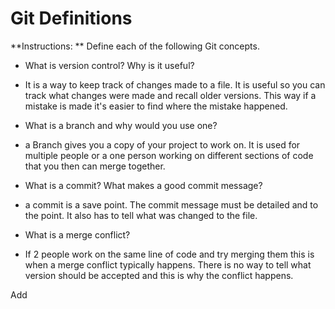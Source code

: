 # Git Definitions

**Instructions: ** Define each of the following Git concepts.

* What is version control?  Why is it useful?

 * It is a way to keep track of changes made to a file.  It is useful so you can track what changes were made and recall older versions.  This way if a mistake is made it's easier to find where the mistake happened.

* What is a branch and why would you use one?

 * a Branch gives you a copy of your project to work on.  It is used for multiple people or a one person working on different sections of code that you then can merge together.

* What is a commit? What makes a good commit message?

 * a commit is a save point.  The commit message must be detailed and to the point.  It also has to tell what was changed to the file.

* What is a merge conflict?

 * If 2 people work on the same line of code and try merging them this is when a merge conflict typically happens.  There is no way to tell what version should be accepted and this is why the conflict happens.

 Add